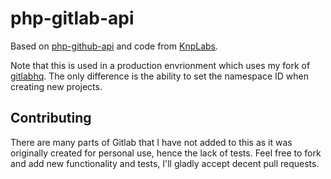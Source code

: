 php-gitlab-api
==============

Based on [php-github-api](https://github.com/m4tthumphrey/php-github-api) and code from [KnpLabs](https://github.com/KnpLabs/php-github-api).

Note that this is used in a production envrionment which uses my fork of [gitlabhq](https://github.com/m4tthumphrey/gitlabhq). The only difference is the ability to set the namespace ID when creating new projects.

Contributing
------------

There are many parts of Gitlab that I have not added to this as it was originally created for personal use, hence the lack of tests. Feel free to fork and add new functionality and tests, I'll gladly accept decent pull requests.
